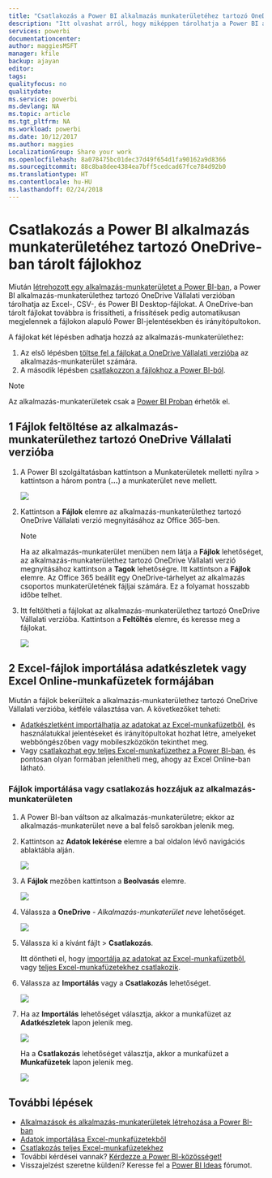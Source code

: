 ```yaml
---
title: "Csatlakozás a Power BI alkalmazás munkaterületéhez tartozó OneDrive-ban tárolt fájlokhoz"
description: "Itt olvashat arról, hogy miképpen tárolhatja a Power BI alkalmazás munkaterületéhez tartozó OneDrive-ban az Excel-, a CSV-, és a Power BI Desktop-fájlokat, és hogyan csatlakozhat hozzájuk."
services: powerbi
documentationcenter: 
author: maggiesMSFT
manager: kfile
backup: ajayan
editor: 
tags: 
qualityfocus: no
qualitydate: 
ms.service: powerbi
ms.devlang: NA
ms.topic: article
ms.tgt_pltfrm: NA
ms.workload: powerbi
ms.date: 10/12/2017
ms.author: maggies
LocalizationGroup: Share your work
ms.openlocfilehash: 8a078475bc01dec37d49f654d1fa90162a9d8366
ms.sourcegitcommit: 88c8ba8dee4384ea7bff5cedcad67fce784d92b0
ms.translationtype: HT
ms.contentlocale: hu-HU
ms.lasthandoff: 02/24/2018
---
```

# <a name="connect-to-files-stored-in-onedrive-for-your-power-bi-app-workspace"></a>Csatlakozás a Power BI alkalmazás munkaterületéhez tartozó OneDrive-ban tárolt fájlokhoz
Miután [létrehozott egy alkalmazás-munkaterületet a Power BI-ban](service-create-distribute-apps.md), a Power BI alkalmazás-munkaterülethez tartozó OneDrive Vállalati verzióban tárolhatja az Excel-, CSV-, és Power BI Desktop-fájlokat. A OneDrive-ban tárolt fájlokat továbbra is frissítheti, a frissítések pedig automatikusan megjelennek a fájlokon alapuló Power BI-jelentésekben és irányítópultokon. 

A fájlokat két lépésben adhatja hozzá az alkalmazás-munkaterülethez: 

1. Az első lépésben [töltse fel a fájlokat a OneDrive Vállalati verzióba](service-connect-to-files-in-app-workspace-onedrive-for-business.md#1-upload-files-to-the-onedrive-for-business-for-your-app-workspace) az alkalmazás-munkaterület számára.
2. A második lépésben [csatlakozzon a fájlokhoz a Power BI-ból](service-connect-to-files-in-app-workspace-onedrive-for-business.md#2-import-excel-files-as-datasets-or-as-excel-online-workbooks).

> [!NOTE]
> Az alkalmazás-munkaterületek csak a [Power BI Proban](service-free-vs-pro.md) érhetők el.
> 
> 

## <a name="1-upload-files-to-the-onedrive-for-business-for-your-app-workspace"></a>1 Fájlok feltöltése az alkalmazás-munkaterülethez tartozó OneDrive Vállalati verzióba
1. A Power BI szolgáltatásban kattintson a Munkaterületek melletti nyílra > kattintson a három pontra (**…**) a munkaterület neve mellett. 
   
   ![](media/service-connect-to-files-in-app-workspace-onedrive-for-business/power-bi-app-ellipsis.png)
2. Kattintson a **Fájlok** elemre az alkalmazás-munkaterülethez tartozó OneDrive Vállalati verzió megnyitásához az Office 365-ben.
   
   > [!NOTE]
   > Ha az alkalmazás-munkaterület menüben nem látja a **Fájlok** lehetőséget, az alkalmazás-munkaterülethez tartozó OneDrive Vállalati verzió megnyitásához kattintson a **Tagok** lehetőségre. Itt kattintson a **Fájlok** elemre. Az Office 365 beállít egy OneDrive-tárhelyet az alkalmazás csoportos munkaterületének fájljai számára. Ez a folyamat hosszabb időbe telhet. 
   > 
   > 
3. Itt feltöltheti a fájlokat az alkalmazás-munkaterülethez tartozó OneDrive Vállalati verzióba. Kattintson a **Feltöltés** elemre, és keresse meg a fájlokat.
   
   ![](media/service-connect-to-files-in-app-workspace-onedrive-for-business/pbi_grpfilesonedrive.png)

## <a name="2-import-excel-files-as-datasets-or-as-excel-online-workbooks"></a>2 Excel-fájlok importálása adatkészletek vagy Excel Online-munkafüzetek formájában
Miután a fájlok bekerültek a alkalmazás-munkaterülethez tartozó OneDrive Vállalati verzióba, kétféle választása van. A következőket teheti: 

* [Adatkészletként importálhatja az adatokat az Excel-munkafüzetből](service-get-data-from-files.md), és használatukkal jelentéseket és irányítópultokat hozhat létre, amelyeket webböngészőben vagy mobileszközökön tekinthet meg.
* Vagy [csatlakozhat egy teljes Excel-munkafüzethez a Power BI-ban](service-excel-workbook-files.md), és pontosan olyan formában jelenítheti meg, ahogy az Excel Online-ban látható.

### <a name="import-or-connect-to-the-files-in-your-app-workspace"></a>Fájlok importálása vagy csatlakozás hozzájuk az alkalmazás-munkaterületen
1. A Power BI-ban váltson az alkalmazás-munkaterületre; ekkor az alkalmazás-munkaterület neve a bal felső sarokban jelenik meg. 
2. Kattintson az **Adatok lekérése** elemre a bal oldalon lévő navigációs ablaktábla alján. 
   
   ![](media/service-connect-to-files-in-app-workspace-onedrive-for-business/power-bi-app-get-data-button.png)
3. A **Fájlok** mezőben kattintson a **Beolvasás** elemre.
   
   ![](media/service-connect-to-files-in-app-workspace-onedrive-for-business/pbi_getfiles.png)
4. Válassza a **OneDrive** - *Alkalmazás-munkaterület neve* lehetőséget.
   
    ![](media/service-connect-to-files-in-app-workspace-onedrive-for-business/pbi_grp_one_drive_shrpt.png)
5. Válassza ki a kívánt fájlt > **Csatlakozás**.
   
    Itt döntheti el, hogy [importálja az adatokat az Excel-munkafüzetből](service-get-data-from-files.md), vagy [teljes Excel-munkafüzetekhez csatlakozik](service-excel-workbook-files.md).
6. Válassza az **Importálás** vagy a **Csatlakozás** lehetőséget.
   
    ![](media/service-connect-to-files-in-app-workspace-onedrive-for-business/pbi_importexceldataorwholecrop.png)
7. Ha az **Importálás** lehetőséget választja, akkor a munkafüzet az **Adatkészletek** lapon jelenik meg. 
   
    ![](media/service-connect-to-files-in-app-workspace-onedrive-for-business/power-bi-app-excel-file-import.png)
   
    Ha a **Csatlakozás** lehetőséget választja, akkor a munkafüzet a **Munkafüzetek** lapon jelenik meg.
   
    ![](media/service-connect-to-files-in-app-workspace-onedrive-for-business/power-bi-app-excel-file-connect.png)

## <a name="next-steps"></a>További lépések
* [Alkalmazások és alkalmazás-munkaterületek létrehozása a Power BI-ban](service-create-distribute-apps.md)
* [Adatok importálása Excel-munkafüzetekből](service-get-data-from-files.md)
* [Csatlakozás teljes Excel-munkafüzetekhez](service-excel-workbook-files.md)
* További kérdései vannak? [Kérdezze a Power BI-közösséget!](http://community.powerbi.com/)
* Visszajelzést szeretne küldeni? Keresse fel a [Power BI Ideas](https://ideas.powerbi.com/forums/265200-power-bi) fórumot.

